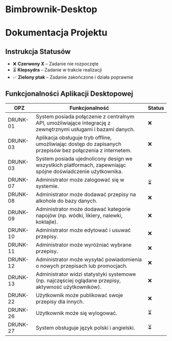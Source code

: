 # Bimbrownik-Desktop

# Dokumentacja Projektu

## Instrukcja Statusów
- ❌ **Czerwony X** – Zadanie nie rozpoczęte
- ⏳ **Klepsydra** – Zadanie w trakcie realizacji
- ✅ **Zielony ptak** – Zadanie zakończone i działa poprawnie

## Funkcjonalności Aplikacji Desktopowej

| OPZ      | Funkcjonalność                                              | Status |
|----------|-------------------------------------------------------------|--------|
| DRUNK-01 | System posiada połączenie z centralnym API, umożliwiające integrację z zewnętrznymi usługami i bazami danych. | ❌      |
| DRUNK-03 | Aplikacja obsługuje tryb offline, umożliwiając dostęp do zapisanych przepisów bez połączenia z internetem. | ❌      |
| DRUNK-03 | System posiada ujednolicony design we wszystkich platformach, zapewniając spójne doświadczenie użytkownika. | ❌      |
| DRUNK-07 | Administrator może zalogować się w systemie.                | ⏳      |
| DRUNK-08 | Administrator może dodawać przepisy na alkohole do bazy danych. | ❌      |
| DRUNK-09 | Administrator może dodawać kategorie napojów (np. wódki, likiery, nalewki, koktajle). | ❌      |
| DRUNK-10 | Administrator może edytować i usuwać przepisy.              | ❌      |
| DRUNK-11 | Administrator może wyróżniać wybrane przepisy.              | ❌      |
| DRUNK-12 | Administrator może wysyłać powiadomienia o nowych przepisach lub promocjach. | ❌      |
| DRUNK-13 | Administrator widzi statystyki systemowe (np. najczęściej oglądane przepisy, aktywność użytkowników). | ❌      |
| DRUNK-22 | Użytkownik może publikować swoje przepisy dla innych.       | ❌      |
| DRUNK-26 | Użytkownik może się wylogować.                              | ⏳      |
| DRUNK-27 | System obsługuje język polski i angielski.                  | ⏳      |